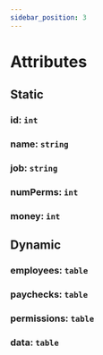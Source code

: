 ```yaml
---
sidebar_position: 3
---
```


# Attributes

## Static

### id: `int`

### name: `string`

### job: `string`

### numPerms: `int`

### money: `int`

## Dynamic

### employees: `table`

### paychecks: `table`

### permissions: `table`

### data: `table`
